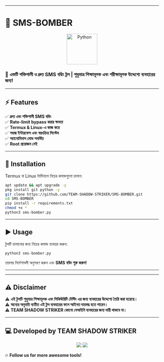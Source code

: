 
---

# 🚀 SMS-BOMBER  
<p align="center">  
  <img src="https://upload.wikimedia.org/wikipedia/commons/c/c3/Python-logo-notext.svg" alt="Python" width="100"/>  
</p>  

### 📢 **একটি শক্তিশালী ও দ্রুত SMS বম্বিং টুল | শুধুমাত্র শিক্ষামূলক এবং পরীক্ষামূলক উদ্দেশ্যে ব্যবহারের জন্য!**  

---

## ⚡ Features  
✅ **দ্রুত এবং শক্তিশালী SMS বম্বিং**  
✅ **Rate-limit bypass করার ক্ষমতা**  
✅ **Termux & Linux-এ কাজ করে**  
✅ **সহজ ইন্টারফেস এবং স্বয়ংক্রিয় সিস্টেম**  
✅ **অ্যানোনিমাস মোড সমর্থিত**  
✅ **Root প্রয়োজন নেই**  

---

## 📌 Installation  
Termux বা Linux টার্মিনালে নিচের কমান্ডগুলো চালান:  

```bash
apt update && apt upgrade -y  
pkg install git python -y  
git clone https://github.com/TEAM-SHADOW-STRIKER/SMS-BOMBER.git  
cd SMS-BOMBER  
pip install -r requirements.txt  
chmod +x *
python3 sms-bomber.py
```

---

## ▶️ Usage  
টুলটি চালানোর জন্য নিচের কমান্ড ব্যবহার করুন:  

```bash
python3 sms-bomber.py  
```

তারপর নির্দেশাবলী অনুসরণ করুন এবং **SMS বম্বিং শুরু করুন!**  

---


---

## ⚠️ Disclaimer  
⚠️ **এই টুলটি শুধুমাত্র শিক্ষামূলক এবং সিকিউরিটি টেস্টিং এর জন্য ব্যবহারের উদ্দেশ্যে তৈরি করা হয়েছে।**  
⚠️ **অন্যের অনুমতি ব্যতীত এই টুল ব্যবহারের ফলে আইনত দায়বদ্ধ হতে পারেন।**  
⚠️ **TEAM SHADOW STRIKER কোনো বেআইনি ব্যবহারের জন্য দায়ী থাকবে না।**  

---

## 💻 Developed by **TEAM SHADOW STRIKER**  
<p align="center">  
  <a href="https://github.com/TEAM-SHADOW-STRIKER"><img src="https://img.shields.io/badge/GitHub-TEAM--SHADOW--STRIKER-blue?logo=github"></a>  
  <a href="https://www.facebook.com/ADIRTTA?mibextid=ZbWKwL"><img src="https://img.shields.io/badge/Follow%20on%20Facebook-blue?logo=facebook"></a>  
</p>  

🔥 **Follow us for more awesome tools!**  


